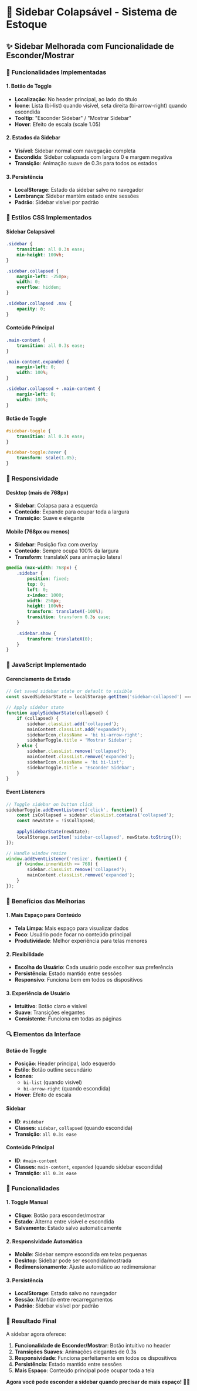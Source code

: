 # 📱 Sidebar Colapsável - Sistema de Estoque

## ✨ **Sidebar Melhorada com Funcionalidade de Esconder/Mostrar**

### 🎯 **Funcionalidades Implementadas**

#### **1. Botão de Toggle**
- **Localização**: No header principal, ao lado do título
- **Ícone**: Lista (bi-list) quando visível, seta direita (bi-arrow-right) quando escondida
- **Tooltip**: "Esconder Sidebar" / "Mostrar Sidebar"
- **Hover**: Efeito de escala (scale 1.05)

#### **2. Estados da Sidebar**
- **Visível**: Sidebar normal com navegação completa
- **Escondida**: Sidebar colapsada com largura 0 e margem negativa
- **Transição**: Animação suave de 0.3s para todos os estados

#### **3. Persistência**
- **LocalStorage**: Estado da sidebar salvo no navegador
- **Lembrança**: Sidebar mantém estado entre sessões
- **Padrão**: Sidebar visível por padrão

### 🎨 **Estilos CSS Implementados**

#### **Sidebar Colapsável**
```css
.sidebar {
    transition: all 0.3s ease;
    min-height: 100vh;
}

.sidebar.collapsed {
    margin-left: -250px;
    width: 0;
    overflow: hidden;
}

.sidebar.collapsed .nav {
    opacity: 0;
}
```

#### **Conteúdo Principal**
```css
.main-content {
    transition: all 0.3s ease;
}

.main-content.expanded {
    margin-left: 0;
    width: 100%;
}

.sidebar.collapsed + .main-content {
    margin-left: 0;
    width: 100%;
}
```

#### **Botão de Toggle**
```css
#sidebar-toggle {
    transition: all 0.3s ease;
}

#sidebar-toggle:hover {
    transform: scale(1.05);
}
```

### 📱 **Responsividade**

#### **Desktop (mais de 768px)**
- **Sidebar**: Colapsa para a esquerda
- **Conteúdo**: Expande para ocupar toda a largura
- **Transição**: Suave e elegante

#### **Mobile (768px ou menos)**
- **Sidebar**: Posição fixa com overlay
- **Conteúdo**: Sempre ocupa 100% da largura
- **Transform**: translateX para animação lateral

```css
@media (max-width: 768px) {
    .sidebar {
        position: fixed;
        top: 0;
        left: 0;
        z-index: 1000;
        width: 250px;
        height: 100vh;
        transform: translateX(-100%);
        transition: transform 0.3s ease;
    }
    
    .sidebar.show {
        transform: translateX(0);
    }
}
```

### 🔧 **JavaScript Implementado**

#### **Gerenciamento de Estado**
```javascript
// Get saved sidebar state or default to visible
const savedSidebarState = localStorage.getItem('sidebar-collapsed') === 'true';

// Apply sidebar state
function applySidebarState(collapsed) {
    if (collapsed) {
        sidebar.classList.add('collapsed');
        mainContent.classList.add('expanded');
        sidebarIcon.className = 'bi bi-arrow-right';
        sidebarToggle.title = 'Mostrar Sidebar';
    } else {
        sidebar.classList.remove('collapsed');
        mainContent.classList.remove('expanded');
        sidebarIcon.className = 'bi bi-list';
        sidebarToggle.title = 'Esconder Sidebar';
    }
}
```

#### **Event Listeners**
```javascript
// Toggle sidebar on button click
sidebarToggle.addEventListener('click', function() {
    const isCollapsed = sidebar.classList.contains('collapsed');
    const newState = !isCollapsed;
    
    applySidebarState(newState);
    localStorage.setItem('sidebar-collapsed', newState.toString());
});

// Handle window resize
window.addEventListener('resize', function() {
    if (window.innerWidth <= 768) {
        sidebar.classList.remove('collapsed');
        mainContent.classList.remove('expanded');
    }
});
```

### 🎯 **Benefícios das Melhorias**

#### **1. Mais Espaço para Conteúdo**
- **Tela Limpa**: Mais espaço para visualizar dados
- **Foco**: Usuário pode focar no conteúdo principal
- **Produtividade**: Melhor experiência para telas menores

#### **2. Flexibilidade**
- **Escolha do Usuário**: Cada usuário pode escolher sua preferência
- **Persistência**: Estado mantido entre sessões
- **Responsivo**: Funciona bem em todos os dispositivos

#### **3. Experiência de Usuário**
- **Intuitivo**: Botão claro e visível
- **Suave**: Transições elegantes
- **Consistente**: Funciona em todas as páginas

### 🔍 **Elementos da Interface**

#### **Botão de Toggle**
- **Posição**: Header principal, lado esquerdo
- **Estilo**: Botão outline secundário
- **Ícones**: 
  - `bi-list` (quando visível)
  - `bi-arrow-right` (quando escondida)
- **Hover**: Efeito de escala

#### **Sidebar**
- **ID**: `#sidebar`
- **Classes**: `sidebar`, `collapsed` (quando escondida)
- **Transição**: `all 0.3s ease`

#### **Conteúdo Principal**
- **ID**: `#main-content`
- **Classes**: `main-content`, `expanded` (quando sidebar escondida)
- **Transição**: `all 0.3s ease`

### 🚀 **Funcionalidades**

#### **1. Toggle Manual**
- **Clique**: Botão para esconder/mostrar
- **Estado**: Alterna entre visível e escondida
- **Salvamento**: Estado salvo automaticamente

#### **2. Responsividade Automática**
- **Mobile**: Sidebar sempre escondida em telas pequenas
- **Desktop**: Sidebar pode ser escondida/mostrada
- **Redimensionamento**: Ajuste automático ao redimensionar

#### **3. Persistência**
- **LocalStorage**: Estado salvo no navegador
- **Sessão**: Mantido entre recarregamentos
- **Padrão**: Sidebar visível por padrão

### 🎉 **Resultado Final**

A sidebar agora oferece:

1. **Funcionalidade de Esconder/Mostrar**: Botão intuitivo no header
2. **Transições Suaves**: Animações elegantes de 0.3s
3. **Responsividade**: Funciona perfeitamente em todos os dispositivos
4. **Persistência**: Estado mantido entre sessões
5. **Mais Espaço**: Conteúdo principal pode ocupar toda a tela

**Agora você pode esconder a sidebar quando precisar de mais espaço!** 📱✨
